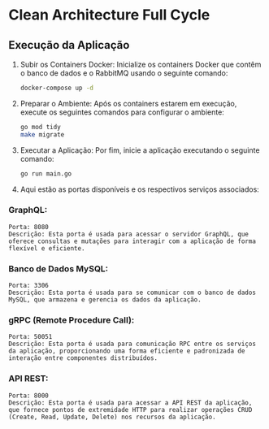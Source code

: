 # Clean Architecture Full Cycle

## Execução da Aplicação

1. Subir os Containers Docker:
    Inicialize os containers Docker que contêm o banco de dados e o RabbitMQ usando o seguinte comando:
    
    ```bash
    docker-compose up -d
    ```

2. Preparar o Ambiente:
    Após os containers estarem em execução, execute os seguintes comandos para configurar o ambiente:
    
     ```bash
    go mod tidy
    make migrate
    ```
3. Executar a Aplicação:
    Por fim, inicie a aplicação executando o seguinte comando:
    
     ```bash
    go run main.go
    ```

4. Aqui estão as portas disponíveis e os respectivos serviços associados:

### GraphQL:
    Porta: 8080
    Descrição: Esta porta é usada para acessar o servidor GraphQL, que oferece consultas e mutações para interagir com a aplicação de forma flexível e eficiente.
  
### Banco de Dados MySQL:
    Porta: 3306
    Descrição: Esta porta é usada para se comunicar com o banco de dados MySQL, que armazena e gerencia os dados da aplicação.

### gRPC (Remote Procedure Call):
    Porta: 50051
    Descrição: Esta porta é usada para comunicação RPC entre os serviços da aplicação, proporcionando uma forma eficiente e padronizada de interação entre componentes distribuídos.
  
### API REST:
    Porta: 8000
    Descrição: Esta porta é usada para acessar a API REST da aplicação, que fornece pontos de extremidade HTTP para realizar operações CRUD (Create, Read, Update, Delete) nos recursos da aplicação.
